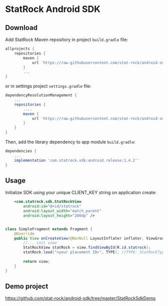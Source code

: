 # StatRock Android SDK

## Download

Add StatRock Maven repository in project `build.gradle` file:

```gradle
allprojects {
    repositories {
        maven {
            url 'https://raw.githubusercontent.com/stat-rock/android-sdk/master/releases'
        }
        ...
}
```

or in settings project `settings.gradle` file:

```gradle
dependencyResolutionManagement {
    ...
    repositories {
        ....
        maven {
            url 'https://raw.githubusercontent.com/stat-rock/android-sdk/master/releases'
        }
    }
}
```

Then, add the library dependency to app module `build.gradle`:
```gradle
dependencies {
    ...
    implementation 'com.statrock.sdk:android.release:1.4.2''
}
```

## Usage

Initialize SDK using your unique CLIENT_KEY string on application create:

```xml
    <com.statrock.sdk.StatRockView
        android:id="@+id/statrock"
        android:layout_width="match_parent"
        android:layout_height="200dp" />
```

```java

class SimpleFragment extends Fragment {
    @Override
    public View onCreateView(@NonNull LayoutInflater inflater, ViewGroup container, Bundle savedInstanceState) {
        //... init view
        StatRockView statRock = view.findViewById(R.id.statrock);
        statRock.load("<your placement ID>", TYPE); //TYPE: StatRockType - IN_PAGE or null 
        
        return view;
    }
}
```

## Demo project
https://github.com/stat-rock/android-sdk/tree/master/StatRockSdkDemo
